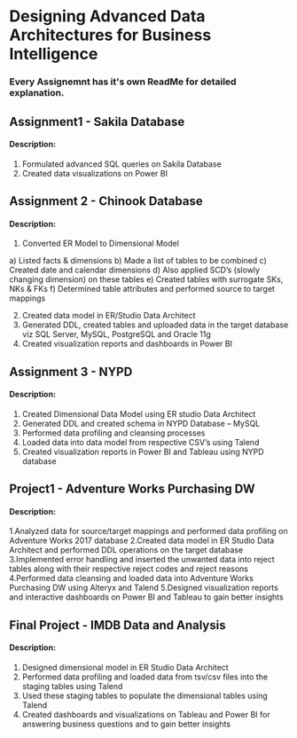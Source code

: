 # Designing Advanced Data Architectures for Business Intelligence

### Every Assignemnt has it's own ReadMe for detailed explanation.


## Assignment1 - Sakila Database

#### Description:

1. Formulated advanced SQL queries on Sakila Database
2. Created data visualizations on Power BI

## Assignment 2 - Chinook Database

#### Description:

1. Converted ER Model to Dimensional Model

a) Listed facts & dimensions 
b) Made a list of tables to be combined
c) Created date and calendar dimensions
d) Also applied SCD’s (slowly changing dimension) on these tables
e) Created tables with surrogate SKs, NKs & FKs
f) Determined table attributes and performed source to target mappings

2. Created data model in ER/Studio Data Architect
3. Generated DDL, created tables and uploaded data in the target database viz SQL Server, MySQL, PostgreSQL and Oracle 11g
4. Created visualization reports and dashboards in Power BI

## Assignment 3 - NYPD

#### Description:

1. Created Dimensional Data Model using ER studio Data Architect
2. Generated DDL and created schema in NYPD Database – MySQL
3. Performed data profiling and cleansing processes
4. Loaded data into data model from respective CSV’s using Talend
5. Created visualization reports in Power BI and Tableau using NYPD database


## Project1 - Adventure Works Purchasing DW

#### Description:

1.Analyzed data for source/target mappings and performed data profiling on Adventure Works 2017 database 
2.Created data model in ER Studio Data Architect and performed DDL operations on the target database 
3.Implemented error handling and inserted the unwanted data into reject tables along with their respective reject codes and reject reasons 
4.Performed data cleansing and loaded data into Adventure Works Purchasing DW using Alteryx and Talend 
5.Designed visualization reports and interactive dashboards on Power BI and Tableau to gain better insights

## Final Project - IMDB Data and Analysis

#### Description:

1. Designed dimensional model in ER Studio Data Architect
2. Performed data profiling and loaded data from tsv/csv files into the staging tables using Talend
3. Used these staging tables to populate the dimensional tables using Talend
4. Created dashboards and visualizations on Tableau and Power BI for answering business questions and to gain better insights
